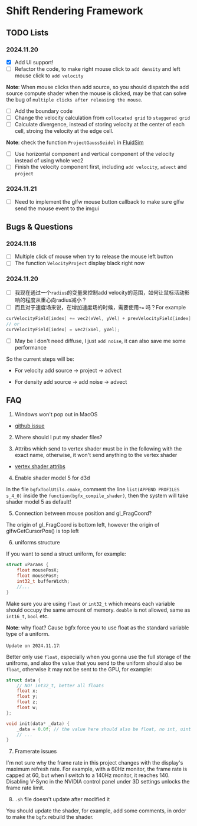 # Shift Rendering Framework

## TODO Lists

### 2024.11.20

- [x] Add UI support!
- [ ] Refactor the code, to make right mouse click to `add density` and left mouse click to `add velocity`

**Note**: When mouse clicks then add source, so you should dispatch the add source compute shader when the mouse is clicked, may be that can solve the bug of `multiple clicks after releasing the mouse`.

- [ ] Add the boundary code
- [ ] Change the velocity calculation from `collocated grid` to `staggered grid` 
- [ ] Calculate divergence, instead of storing velocity at the center of each cell, stroing the velocity at the edge cell.

**Note**: check the function `ProjectGaussSeidel` in [FluidSim](https://github.com/hughperkins/UnityFluidSim-pub)

- [ ] Use horizontal component and vertical component of the velocity instead of using whole vec2
- [ ] Finish the velocity component first, including `add velocity`, `advect` and `project`

### 2024.11.21

- [ ] Need to implement the glfw mouse button callback to make sure glfw send the mouse event to the imgui


## Bugs & Questions

### 2024.11.18

- [ ] Multiple click of mouse when try to release the mouse left button
- [ ] The function `VelocityProject` display black right now

### 2024.11.20

- [ ] 我现在通过一个`radius`的变量来控制add velocity的范围，如何让鼠标活动影响的程度从重心向radius减小？
- [ ] 而且对于速度场来说，在增加速度场的时候，需要使用`+=` 吗？For example

```cpp
curVelocityField[index] += vec2(xVel, yVel) + prevVelocityField[index] * deltaTime;
// or
curVelocityField[index] = vec2(xVel, yVel); 
```

- [ ] May be I don't need diffuse, I just `add noise`, it can also save me some performance

So the current steps will be:

- For velocity
add source -> project -> advect

- For density
add source -> add noise -> advect


## FAQ

1. Windows won't pop out in MacOS

- [github issue](https://github.com/LWJGL/lwjgl3/issues/619)

2. Where should I put my shader files?

3. Attribs which send to vertex shader must be in the following with the exact name, otherwise, it won't send anything to the vertex shader

- [vertex shader attribs](https://bkaradzic.github.io/bgfx/tools.html#vertex-shader-attributes)

4. Enable shader model 5 for d3d

In the file `bgfxToolUtils.cmake`, comment the line `list(APPEND PROFILES s_4_0)` inside the `function(bgfx_compile_shader)`, then the system will take shader model 5 as default!

5. Connection between mouse position and gl_FragCoord?

The origin of gl_FragCoord is bottom left, however the origin of glfwGetCursorPos() is top left

6. uniforms structure

If you want to send a struct uniform, for example:

```cpp
struct uParams {
    float mousePosX;
    float mousePosY;
    int32_t bufferWidth;
    //...
}
```

Make sure you are using `float` or `int32_t` which means each variable should occupy the same amount of memory. `double` is not allowed, same as `int16_t`, `bool` etc.

**Note**: why float? Cause bgfx force you to use float as the standard variable type of a uniform.

`Update on 2024.11.17`:

Better only use `float`, especially when you gonna use the full storage of the unifroms, and also the value that you send to the uniform should also be `float`, otherwise it may not be sent to the GPU, for example:

```cpp
struct data {
    // NO! int32_t, better all floats
    float x;
    float y;
    float z;
    float w;
};

void init(data* _data) {
    _data = 0.0f; // the value here should also be float, no int, uint etc.
    // ...
}
```

7. Framerate issues

I'm not sure why the frame rate in this project changes with the display's maximum refresh rate. For example, with a 60Hz monitor, the frame rate is capped at 60, but when I switch to a 140Hz monitor, it reaches 140. Disabling V-Sync in the NVIDIA control panel under 3D settings unlocks the frame rate limit.

8. `.sh` file doesn't update after modified it

You should update the shader, for example, add some comments, in order to make the `bgfx` rebuild the shader.
